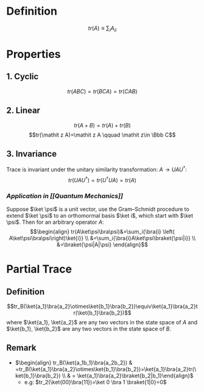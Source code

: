 # Definition
$$tr(A)\equiv\sum_i A_{ii}$$

# Properties
## 1. Cyclic
$$tr(ABC)=tr(BCA)=tr(CAB)$$

## 2. Linear
$$tr(A+B)=tr(A)+tr(B)$$
$$tr(\mathit z A)=\mathit z A \qquad \mathit z\in \Bbb C$$

## 3. Invariance
Trace is invariant under the unitary similarity transformation: $A\rightarrow UAU^\dagger$:
$$tr(UAU^\dagger)=tr(U^\dagger UA)=tr(A)$$

### _Application in [[Quantum Mechanics]]_
Suppose $\ket \psi$ is a unit vector, use the Gram–Schmidt procedure to extend $\ket \psi$ to an orthomormal basis $\ket i$, which start with $\ket \psi$.
Then for an arbitrary operator $A$:
$$\begin{align}
tr(A\ket\psi\bra\psi)&=\sum_i{\bra{i} \left( A\ket\psi\bra\psi\right)\ket{i}} \\
                     &=\sum_i{\bra{i}A\ket\psi\braket{\psi|i}} \\
					 &=\braket{\psi|A|\psi}
\end{align}$$

# Partial Trace
## Definition
$$tr_B(\ket{a_1}\bra{a_2}\otimes\ket{b_1}\bra{b_2})\equiv\ket{a_1}\bra{a_2}tr(\ket{b_1}\bra{b_2})$$
where $\ket{a_1}, \ket{a_2}$ are any two vectors in the state space of $A$ and $\ket{b_1}, \ket{b_2}$ are any two vectors in the state space of $B$.

## Remark
- $\begin{align} tr_B(\ket{a_1b_1}\bra{a_2b_2}) & =tr_B(\ket{a_1}\bra{a_2}\otimes\ket{b_1}\bra{b_2})=\ket{a_1}\bra{a_2}tr(\ket{b_1}\bra{b_2}) \\ & = \ket{a_1}\bra{a_2}\braket{b_2|b_1}\end{align}$
	- e.g: $tr_2(\ket{00}\bra{11})=\ket 0 \bra 1 \braket{1|0}=0$